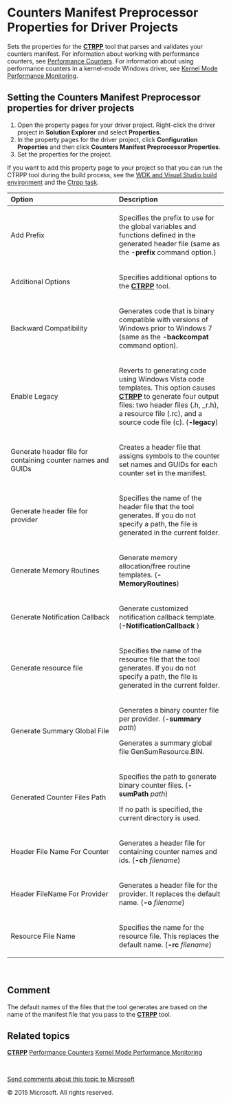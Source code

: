 <span id="vsdriver.counters_manifest_preprocessor_properties_for_driver_projects"></span>Counters Manifest Preprocessor Properties for Driver Projects
======================================================================================================================================================

Sets the properties for the [**CTRPP**](perf.ctrpp) tool that parses and validates your counters manifest. For information about working with performance counters, see [Performance Counters](perf.performance_counters_portal). For information about using performance counters in a kernel-mode Windows driver, see [Kernel Mode Performance Monitoring](devtest.kernel_mode_performance_monitoring).

<span id="Setting_the_Counters_Manifest_Preprocessor_properties_for_driver_projects"></span><span id="setting_the_counters_manifest_preprocessor_properties_for_driver_projects"></span><span id="SETTING_THE_COUNTERS_MANIFEST_PREPROCESSOR_PROPERTIES_FOR_DRIVER_PROJECTS"></span>Setting the Counters Manifest Preprocessor properties for driver projects
-------------------------------------------------------------------------------------------------------------------------------------------------------------------------------------------------------------------------------------------------------------------------------------------------------------------------------------------------------------

1.  Open the property pages for your driver project. Right-click the driver project in **Solution Explorer** and select **Properties**.
2.  In the property pages for the driver project, click **Configuration Properties** and then click **Counters Manifest Preprocessor Properties**.
3.  Set the properties for the project.

If you want to add this property page to your project so that you can run the CTRPP tool during the build process, see the [WDK and Visual Studio build environment](devtest.wdk_and_visual_studio_build_environment) and the [Ctrpp task](devtest.ctrpp_task).

<table>
<colgroup>
<col width="50%" />
<col width="50%" />
</colgroup>
<thead>
<tr class="header">
<th align="left">Option</th>
<th align="left">Description</th>
</tr>
</thead>
<tbody>
<tr class="odd">
<td align="left"><p><span id="Add_Prefix"></span><span id="add_prefix"></span><span id="ADD_PREFIX"></span>Add Prefix</p></td>
<td align="left"><p>Specifies the prefix to use for the global variables and functions defined in the generated header file (same as the <strong>-prefix</strong> command option.)</p></td>
</tr>
<tr class="even">
<td align="left"><p><span id="Additional_Options"></span><span id="additional_options"></span><span id="ADDITIONAL_OPTIONS"></span>Additional Options</p></td>
<td align="left"><p>Specifies additional options to the <a href="perf.ctrpp"><strong>CTRPP</strong></a> tool.</p></td>
</tr>
<tr class="odd">
<td align="left"><p><span id="Backward_Compatibility"></span><span id="backward_compatibility"></span><span id="BACKWARD_COMPATIBILITY"></span>Backward Compatibility</p></td>
<td align="left"><p>Generates code that is binary compatible with versions of Windows prior to Windows 7 (same as the <strong>-backcompat</strong> command option).</p></td>
</tr>
<tr class="even">
<td align="left"><p><span id="Enable_Legacy"></span><span id="enable_legacy"></span><span id="ENABLE_LEGACY"></span>Enable Legacy</p></td>
<td align="left"><p>Reverts to generating code using Windows Vista code templates. This option causes <a href="perf.ctrpp"><strong>CTRPP</strong></a> to generate four output files: two header files (.h, _r.h), a resource file (.rc), and a source code file (c). (<strong>-legacy</strong>)</p></td>
</tr>
<tr class="odd">
<td align="left"><p><span id="Generate_header_file_for_containing_counter_names_and_GUIDs"></span><span id="generate_header_file_for_containing_counter_names_and_guids"></span><span id="GENERATE_HEADER_FILE_FOR_CONTAINING_COUNTER_NAMES_AND_GUIDS"></span>Generate header file for containing counter names and GUIDs</p></td>
<td align="left"><p>Creates a header file that assigns symbols to the counter set names and GUIDs for each counter set in the manifest.</p></td>
</tr>
<tr class="even">
<td align="left"><p><span id="Generate_header_file_for_provider"></span><span id="generate_header_file_for_provider"></span><span id="GENERATE_HEADER_FILE_FOR_PROVIDER"></span>Generate header file for provider</p></td>
<td align="left"><p>Specifies the name of the header file that the tool generates. If you do not specify a path, the file is generated in the current folder.</p></td>
</tr>
<tr class="odd">
<td align="left"><p><span id="Generate_Memory_Routines"></span><span id="generate_memory_routines"></span><span id="GENERATE_MEMORY_ROUTINES"></span>Generate Memory Routines</p></td>
<td align="left"><p>Generate memory allocation/free routine templates. (<strong>-MemoryRoutines</strong>)</p></td>
</tr>
<tr class="even">
<td align="left"><p><span id="Generate_Notification_Callback"></span><span id="generate_notification_callback"></span><span id="GENERATE_NOTIFICATION_CALLBACK"></span>Generate Notification Callback</p></td>
<td align="left"><p>Generate customized notification callback template. (<strong>-NotificationCallback</strong> )</p></td>
</tr>
<tr class="odd">
<td align="left"><p><span id="Generate_resource_file"></span><span id="generate_resource_file"></span><span id="GENERATE_RESOURCE_FILE"></span>Generate resource file</p></td>
<td align="left"><p>Specifies the name of the resource file that the tool generates. If you do not specify a path, the file is generated in the current folder.</p></td>
</tr>
<tr class="even">
<td align="left"><p><span id="Generate_Summary_Global_File"></span><span id="generate_summary_global_file"></span><span id="GENERATE_SUMMARY_GLOBAL_FILE"></span>Generate Summary Global File</p></td>
<td align="left"><p>Generates a binary counter file per provider. (<strong>-summary</strong> <em>path</em>)</p>
<p>Generates a summary global file GenSumResource.BIN.</p></td>
</tr>
<tr class="odd">
<td align="left"><p><span id="Generated_Counter_Files_Path"></span><span id="generated_counter_files_path"></span><span id="GENERATED_COUNTER_FILES_PATH"></span>Generated Counter Files Path</p></td>
<td align="left"><p>Specifies the path to generate binary counter files. (<strong>-sumPath</strong> <em>path</em>)</p>
<p>If no path is specified, the current directory is used.</p></td>
</tr>
<tr class="even">
<td align="left"><p><span id="Header_File_Name_For_Counter"></span><span id="header_file_name_for_counter"></span><span id="HEADER_FILE_NAME_FOR_COUNTER"></span>Header File Name For Counter</p></td>
<td align="left"><p>Generates a header file for containing counter names and ids. (<strong>-ch</strong> <em>filename</em>)</p></td>
</tr>
<tr class="odd">
<td align="left"><p><span id="Header_FileName_For_Provider"></span><span id="header_filename_for_provider"></span><span id="HEADER_FILENAME_FOR_PROVIDER"></span>Header FileName For Provider</p></td>
<td align="left"><p>Generates a header file for the provider. It replaces the default name. (<strong>-o</strong> <em>filename</em>)</p></td>
</tr>
<tr class="even">
<td align="left"><p><span id="Resource_File_Name"></span><span id="resource_file_name"></span><span id="RESOURCE_FILE_NAME"></span>Resource File Name</p></td>
<td align="left"><p>Specifies the name for the resource file. This replaces the default name. (<strong>-rc</strong> <em>filename</em>)</p></td>
</tr>
</tbody>
</table>

 

<span id="Comment"></span><span id="comment"></span><span id="COMMENT"></span>Comment
-------------------------------------------------------------------------------------

The default names of the files that the tool generates are based on the name of the manifest file that you pass to the [**CTRPP**](perf.ctrpp) tool.

<span id="related_topics"></span>Related topics
-----------------------------------------------

[**CTRPP**](perf.ctrpp)
[Performance Counters](perf.performance_counters_portal)
[Kernel Mode Performance Monitoring](devtest.kernel_mode_performance_monitoring)
 

 

[Send comments about this topic to Microsoft](mailto:wsddocfb@microsoft.com?subject=Documentation%20feedback%20[VsDriver\vsdriver]:%20Counters%20Manifest%20Preprocessor%20Properties%20for%20Driver%20Projects%20%20RELEASE:%20(9/24/2015)&body=%0A%0APRIVACY%20STATEMENT%0A%0AWe%20use%20your%20feedback%20to%20improve%20the%20documentation.%20We%20don't%20use%20your%20email%20address%20for%20any%20other%20purpose,%20and%20we'll%20remove%20your%20email%20address%20from%20our%20system%20after%20the%20issue%20that%20you're%20reporting%20is%20fixed.%20While%20we're%20working%20to%20fix%20this%20issue,%20we%20might%20send%20you%20an%20email%20message%20to%20ask%20for%20more%20info.%20Later,%20we%20might%20also%20send%20you%20an%20email%20message%20to%20let%20you%20know%20that%20we've%20addressed%20your%20feedback.%0A%0AFor%20more%20info%20about%20Microsoft's%20privacy%20policy,%20see%20http://privacy.microsoft.com/en-us/default.aspx. "Send comments about this topic to Microsoft")

© 2015 Microsoft. All rights reserved.
